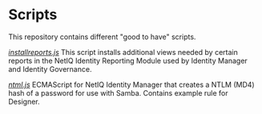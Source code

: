 # Scripts
This repository contains different "good to have" scripts.

*[installreports.js](../master/installreports.js)*
This script installs additional views needed by certain reports in the NetIQ Identity Reporting Module used by Identity Manager and Identity Governance.

*[ntml.js](../master/ntlm.js)*
ECMAScript for NetIQ Identity Manager that creates a NTLM (MD4) hash of a password for use with Samba. Contains example rule for Designer.
